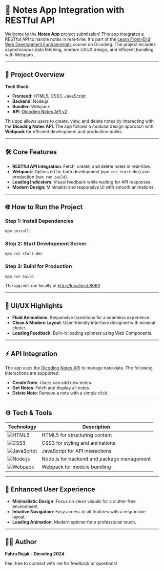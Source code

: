 # 📝 Notes App Integration with RESTful API

Welcome to the **Notes App** project submission! This app integrates a RESTful API to handle notes in real-time. It's part of the [Learn Front-End Web Development Fundamentals](https://www.dicoding.com/academies/163) course on Dicoding. The project includes asynchronous data fetching, modern UI/UX design, and efficient bundling with Webpack.

---

## 🚀 Project Overview

**Tech Stack**:  
- **Frontend**: HTML5, CSS3, JavaScript  
- **Backend**: Node.js  
- **Bundler**: Webpack  
- **API**: [Dicoding Notes API v2](https://notes-api.dicoding.dev/v2)

This app allows users to create, view, and delete notes by interacting with the **Dicoding Notes API**. The app follows a modular design approach with **Webpack** for efficient development and production builds.

---

## 🛠️ Core Features

- **RESTful API Integration**: Fetch, create, and delete notes in real-time.
- **Webpack**: Optimized for both development (`npm run start-dev`) and production (`npm run build`).
- **Loading Indicators**: Visual feedback while waiting for API responses.
- **Modern Design**: Minimalist and responsive UI with smooth animations.

---

## 🌐 How to Run the Project

### Step 1: Install Dependencies

```bash
npm install
```

### Step 2: Start Development Server

```bash
npm run start-dev
```

### Step 3: Build for Production

```bash
npm run build
```

The app will run locally at [http://localhost:8080](http://localhost:8080).

---

## 🎨 UI/UX Highlights

- **Fluid Animations**: Responsive transitions for a seamless experience.
- **Clean & Modern Layout**: User-friendly interface designed with minimal clutter.
- **Loading Feedback**: Built-in loading spinners using Web Components.

---

## ⚡ API Integration

The app uses the [Dicoding Notes API](https://notes-api.dicoding.dev/v2) to manage note data. The following interactions are supported:

- **Create Note**: Users can add new notes.
- **Get Notes**: Fetch and display all notes.
- **Delete Note**: Remove a note with a simple click.

---

## ⚙️ Tech & Tools

| **Technology** | **Description** |
|----------------|-----------------|
| ![HTML5](https://img.icons8.com/color/48/000000/html-5.png) | HTML5 for structuring content |
| ![CSS3](https://img.icons8.com/color/48/000000/css3.png) | CSS3 for styling and animations |
| ![JavaScript](https://img.icons8.com/color/48/000000/javascript.png) | JavaScript for API interactions |
| ![Node.js](https://img.icons8.com/color/48/000000/nodejs.png) | Node.js for backend and package management |
| ![Webpack](https://img.icons8.com/color/48/000000/webpack.png) | Webpack for module bundling |

---

## 🎉 Enhanced User Experience

- **Minimalistic Design**: Focus on clean visuals for a clutter-free environment.
- **Intuitive Navigation**: Easy access to all features with a responsive layout.
- **Loading Animation**: Modern spinner for a professional touch.

---

## 👨‍💻 Author

**Fahru Rojak - Dicoding 2024**

Feel free to connect with me for feedback or questions!